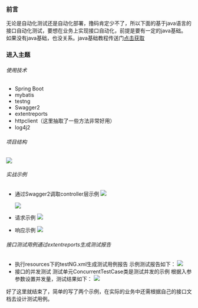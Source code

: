 ### 前言
无论是自动化测试还是自动化部署，撸码肯定少不了，所以下面的基于java语言的接口自动化测试，要想在业务上实现接口自动化，前提是要有一定的java基础。
如果没有java基础，也没关系。java基础教程传送门[点击获取](https://mp.weixin.qq.com/s/kG-mMQzhivB-1Q5Segl5PQ)

### 进入主题
###### 使用技术
- Spring Boot 
- mybatis
- testng
- Swagger2
- extentreports
- httpclient（这里抽取了一些方法非常好用）
- log4j2
###### 项目结构
![](https://upload-images.jianshu.io/upload_images/16753854-f04c184aa58cf65f.png?imageMogr2/auto-orient/strip%7CimageView2/2/w/1240)

###### 实战示例
- 通过Swagger2调取controller层示例
![](https://upload-images.jianshu.io/upload_images/16753854-e239c05f3564353b.png?imageMogr2/auto-orient/strip%7CimageView2/2/w/1240)

  ![](https://upload-images.jianshu.io/upload_images/16753854-c3e270a0b7dcb0ee.png?imageMogr2/auto-orient/strip%7CimageView2/2/w/1240)

- 请求示例
![](https://upload-images.jianshu.io/upload_images/16753854-4432d0d4eb1bf723.png?imageMogr2/auto-orient/strip%7CimageView2/2/w/1240)

- 响应示例
![](https://upload-images.jianshu.io/upload_images/16753854-a8f059d6b571d518.png?imageMogr2/auto-orient/strip%7CimageView2/2/w/1240)

###### 接口测试用例通过extentreports生成测试报告
- 执行resources下的testNG.xml生成测试用例报告
示例测试报告如下：
![](https://upload-images.jianshu.io/upload_images/16753854-e0595fd9f2e982b6.png?imageMogr2/auto-orient/strip%7CimageView2/2/w/1240)
- 接口的并发测试
测试单元ConcurrentTestCase类是测试并发的示例
根据入参参数设置并发量，测试结果如下：
![](https://upload-images.jianshu.io/upload_images/16753854-40827876db033744.png?imageMogr2/auto-orient/strip%7CimageView2/2/w/1240)

好了这里就结束了，简单的写了两个示例，在实际的业务中还需根据自己的接口文档去设计测试用例。



